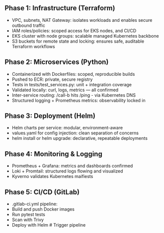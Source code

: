 ## Phase 1: Infrastructure (Terraform) 
- VPC, subnets, NAT Gateway: isolates workloads and enables secure outbound traffic 
- IAM roles/policies: scoped access for EKS nodes, and CI/CD 
- EKS cluster with node groups: scalable managed Kubernetes backbone 
- S3 buckets for remote state and locking: ensures safe, auditable Terraform workflows 
 
## Phase 2: Microservices (Python) 
- Containerized with Dockerfiles: scoped, reproducible builds 
- Pushed to ECR: private, secure registry 
- Tests in tests/test_services.py: unit + integration coverage 
- Validated locally: curl, logs, metrics — all confirmed 
- Inter-service routing: /call-b hits /ping - via Kubernetes DNS 
- Structured logging + Prometheus metrics: observability locked in 
 
## Phase 3: Deployment (Helm) 
- Helm charts per service: modular, environment-aware 
- values.yaml for config injection: clean separation of concerns 
- helm install or helm upgrade: declarative, repeatable deployments 
 
## Phase 4: Monitoring & Logging 
- Prometheus + Grafana: metrics and dashboards confirmed 
- Loki + Promtail: structured logs flowing and visualized 
- Kyverno validates Kubernetes maifiests
 
## Phase 5: CI/CD (GitLab) 
- .gitlab-ci.yml pipeline: 
- Build and push Docker images 
- Run pytest tests 
- Scan with Trivy 
- Deploy with Helm # Trigger pipeline
